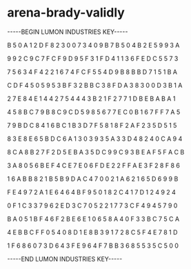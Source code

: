 # arena-brady-validly

-----BEGIN LUMON INDUSTRIES KEY-----

B 5 0 A 1 2 D F 8 2 3 0 0 7 3 4 0 9 B 7 B 5 0 4 B 2 E 5 9 9 3 A

9 9 2 C 9 C 7 F C F 9 D 9 5 F 3 1 F D 4 1 1 3 6 F E D C 5 5 7 3

7 5 6 3 4 F 4 2 2 1 6 7 4 F C F 5 5 4 D 9 B 8 B B D 7 1 5 1 B A

C D F 4 5 0 5 9 5 3 B F 3 2 B B C 3 8 F D A 3 8 3 0 0 D 3 B 1 A

2 7 E 8 4 E 1 4 4 2 7 5 4 4 4 3 B 2 1 F 2 7 7 1 D B E B A B A 1

4 5 8 B C 7 9 B 8 C 9 C D 5 9 8 5 6 7 7 E C 0 B 1 6 7 F F 7 A 5

7 9 B D C 8 4 1 6 B C 1 B 3 D 7 F 5 8 1 8 F 2 A F 2 3 5 D 5 1 5

8 3 E 8 E 6 5 B D C 6 A 1 3 0 3 9 3 5 A 3 3 D 4 8 2 4 0 C A 9 4

8 C A 8 B 2 7 F 2 D 5 E B A 3 5 D C 9 9 C 9 3 B E A F 5 F A C B

3 A 8 0 5 6 B E F 4 C E 7 E 0 6 F D E 2 2 F F A E 3 F 2 8 F 8 6

1 6 A B B 8 2 1 B 5 B 9 D A C 4 7 0 0 2 1 A 6 2 1 6 5 D 6 9 9 B

F E 4 9 7 2 A 1 E 6 4 6 4 B F 9 5 0 1 8 2 C 4 1 7 D 1 2 4 9 2 4

0 F 1 C 3 3 7 9 6 2 E D 3 C 7 0 5 2 2 1 7 7 3 C F 4 9 4 5 7 9 0

B A 0 5 1 B F 4 6 F 2 B E 6 E 1 0 6 5 8 A 4 0 F 3 3 B C 7 5 C A

4 E B B C F F 0 5 4 0 8 D 1 E 8 B 3 9 1 7 2 8 C 5 F 4 E 7 8 1 D

1 F 6 8 6 0 7 3 D 6 4 3 F E 9 6 4 F 7 B B 3 6 8 5 5 3 5 C 5 0 0

-----END LUMON INDUSTRIES KEY-----
